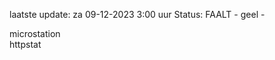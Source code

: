 laatste update: 
za 09-12-2023  3:00   uur 
Status: FAALT - geel - 
<div class="service Y">microstation</div><div class="service G">httpstat</div>